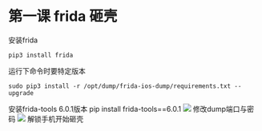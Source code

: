 # 第一课 frida 砸壳
安装frida
```
pip3 install frida 
```
运行下命令时要特定版本

```
sudo pip3 install -r /opt/dump/frida-ios-dump/requirements.txt --upgrade

```
安装frida-tools 6.0.1版本 
pip install frida-tools==6.0.1
![](./images/5.png)
修改dump端口与密码
![](./images/6.png)
解锁手机开始砸壳



